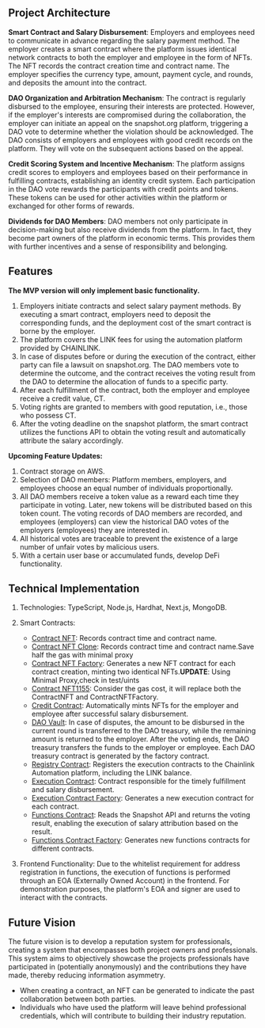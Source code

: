 <!--
 * @Author: Wmengti 0x3ceth@gmail.com
 * @LastEditTime: 2023-07-13 15:32:06
 * @Description: 
-->
## Project Architecture
**Smart Contract and Salary Disbursement**: Employers and employees need to communicate in advance regarding the salary payment method. The employer creates a smart contract where the platform issues identical network contracts to both the employer and employee in the form of NFTs. The NFT records the contract creation time and contract name. The employer specifies the currency type, amount, payment cycle, and rounds, and deposits the amount into the contract.

**DAO Organization and Arbitration Mechanism**: The contract is regularly disbursed to the employee, ensuring their interests are protected. However, if the employer's interests are compromised during the collaboration, the employer can initiate an appeal on the snapshot.org platform, triggering a DAO vote to determine whether the violation should be acknowledged. The DAO consists of employers and employees with good credit records on the platform. They will vote on the subsequent actions based on the appeal.

**Credit Scoring System and Incentive Mechanism**: The platform assigns credit scores to employers and employees based on their performance in fulfilling contracts, establishing an identity credit system. Each participation in the DAO vote rewards the participants with credit points and tokens. These tokens can be used for other activities within the platform or exchanged for other forms of rewards.

**Dividends for DAO Members**: DAO members not only participate in decision-making but also receive dividends from the platform. In fact, they become part owners of the platform in economic terms. This provides them with further incentives and a sense of responsibility and belonging.


## Features

**The MVP version will only implement basic functionality.**

1. Employers initiate contracts and select salary payment methods. By executing a smart contract, employers need to deposit the corresponding funds, and the deployment cost of the smart contract is borne by the employer.
2. The platform covers the LINK fees for using the automation platform provided by CHAINLINK.
3. In case of disputes before or during the execution of the contract, either party can file a lawsuit on snapshot.org. The DAO members vote to determine the outcome, and the contract receives the voting result from the DAO to determine the allocation of funds to a specific party.
4. After each fulfillment of the contract, both the employer and employee receive a credit value, CT.
5. Voting rights are granted to members with good reputation, i.e., those who possess CT.
6. After the voting deadline on the snapshot platform, the smart contract utilizes the functions API to obtain the voting result and automatically attribute the salary accordingly.

**Upcoming Feature Updates:**

1. Contract storage on AWS.
2. Selection of DAO members: Platform members, employers, and employees choose an equal number of individuals proportionally.
3. All DAO members receive a token value as a reward each time they participate in voting. Later, new tokens will be distributed based on this token count. The voting records of DAO members are recorded, and employees (employers) can view the historical DAO votes of the employers (employees) they are interested in.
4. All historical votes are traceable to prevent the existence of a large number of unfair votes by malicious users.
5. With a certain user base or accumulated funds, develop DeFi functionality.

## Technical Implementation

1. Technologies: TypeScript, Node.js, Hardhat, Next.js, MongoDB.
2. Smart Contracts:
    - [Contract NFT](https://github.com/Wmengti/SmartPayroll/blob/main/hardhat/contracts/ContractNFT.sol): Records contract time and contract name.
    - [Contract NFT Clone](https://github.com/Wmengti/SmartPayroll/blob/main/hardhat/contracts/ContractNFTClone.sol): Records contract time and contract name.Save half the gas with minimal proxy
    - [Contract NFT Factory](https://github.com/Wmengti/SmartPayroll/blob/main/hardhat/contracts/ContractNFTFactory.sol): Generates a new NFT contract for each contract creation, minting two identical NFTs.**UPDATE**: Using Minimal Proxy,check in test/uints
    - [Contract NFT1155](https://github.com/Wmengti/SmartPayroll/blob/main/hardhat/contracts/ContractNFT1155.sol): Consider the gas cost, it will replace both the ContractNFT and ContractNFTFactory.
    - [Credit Contract](https://github.com/Wmengti/SmartPayroll/blob/main/hardhat/contracts/CreditToken.sol): Automatically mints NFTs for the employer and employee after successful salary disbursement.
    - [DAO Vault](https://github.com/Wmengti/SmartPayroll/blob/main/hardhat/contracts/DAOVault.sol): In case of disputes, the amount to be disbursed in the current round is transferred to the DAO treasury, while the remaining amount is returned to the employer. After the voting ends, the DAO treasury transfers the funds to the employer or employee. Each DAO treasury contract is generated by the factory contract.
    - [Registry Contract](https://github.com/Wmengti/SmartPayroll/blob/main/hardhat/contracts/KeeperAutoSelfRegister.sol): Registers the execution contracts to the Chainlink Automation platform, including the LINK balance.
    - [Execution Contract](https://github.com/Wmengti/SmartPayroll/blob/main/hardhat/contracts/SmartPayrollByTime.sol): Contract responsible for the timely fulfillment and salary disbursement.
    - [Execution Contract Factory](https://github.com/Wmengti/SmartPayroll/blob/main/hardhat/contracts/SmartPayrollFactory.sol): Generates a new execution contract for each contract.
    - [Functions Contract](https://github.com/Wmengti/SmartPayroll/blob/main/hardhat/contracts/AutomatedFunctions.sol): Reads the Snapshot API and returns the voting result, enabling the execution of salary attribution based on the result.
    - [Functions Contract Factory](https://github.com/Wmengti/SmartPayroll/blob/main/hardhat/contracts/FunctionsFactory.sol): Generates new functions contracts for different contracts.

3. Frontend Functionality:
   Due to the whitelist requirement for address registration in functions, the execution of functions is performed through an EOA (Externally Owned Account) in the frontend. For demonstration purposes, the platform's EOA and signer are used to interact with the contracts.

## Future Vision

The future vision is to develop a reputation system for professionals, creating a system that encompasses both project owners and professionals. This system aims to objectively showcase the projects professionals have participated in (potentially anonymously) and the contributions they have made, thereby reducing information asymmetry.

- When creating a contract, an NFT can be generated to indicate the past collaboration between both parties.
- Individuals who have used the platform will leave behind professional credentials, which will contribute to building their industry reputation.

